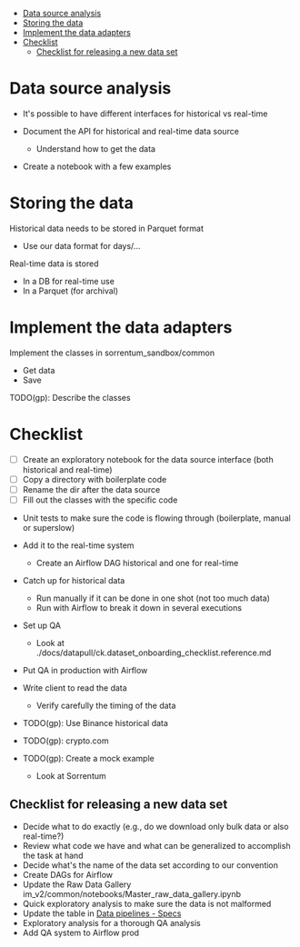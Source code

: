 <!--ts-->
   * [Data source analysis](#data-source-analysis)
   * [Storing the data](#storing-the-data)
   * [Implement the data adapters](#implement-the-data-adapters)
   * [Checklist](#checklist)
      * [Checklist for releasing a new data set](#checklist-for-releasing-a-new-data-set)



<!--te-->

# Data source analysis

- It's possible to have different interfaces for historical vs real-time

- Document the API for historical and real-time data source
  - Understand how to get the data

- Create a notebook with a few examples

# Storing the data

Historical data needs to be stored in Parquet format

- Use our data format for days/...

Real-time data is stored

- In a DB for real-time use
- In a Parquet (for archival)

# Implement the data adapters

Implement the classes in sorrentum_sandbox/common

- Get data
- Save

TODO(gp): Describe the classes

# Checklist

- [ ] Create an exploratory notebook for the data source interface (both
      historical and real-time)
- [ ] Copy a directory with boilerplate code
- [ ] Rename the dir after the data source
- [ ] Fill out the classes with the specific code
- Unit tests to make sure the code is flowing through (boilerplate, manual or
  superslow)
- Add it to the real-time system
  - Create an Airflow DAG historical and one for real-time
- Catch up for historical data
  - Run manually if it can be done in one shot (not too much data)
  - Run with Airflow to break it down in several executions
- Set up QA
  - Look at ./docs/datapull/ck.dataset_onboarding_checklist.reference.md
- Put QA in production with Airflow

- Write client to read the data
  - Verify carefully the timing of the data

- TODO(gp): Use Binance historical data
- TODO(gp): crypto.com
- TODO(gp): Create a mock example
  - Look at Sorrentum

## Checklist for releasing a new data set

- Decide what to do exactly (e.g., do we download only bulk data or also
  real-time?)
- Review what code we have and what can be generalized to accomplish the task at
  hand
- Decide what's the name of the data set according to our convention
- Create DAGs for Airflow
- Update the Raw Data Gallery
  im_v2/common/notebooks/Master_raw_data_gallery.ipynb
- Quick exploratory analysis to make sure the data is not malformed
- Update the table in
  [Data pipelines - Specs](https://docs.google.com/document/d/1nLhaFBSHVrexCcwJMnpXlkqwn0l6bDiVer34GKVclYY/edit#heading=h.8g5ajvlq6zks)
- Exploratory analysis for a thorough QA analysis
- Add QA system to Airflow prod
